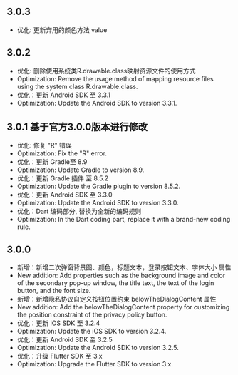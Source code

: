 ## 3.0.3
+ 优化: 更新弃用的颜色方法 value
## 3.0.2
+ 优化: 删除使用系统类R.drawable.class映射资源文件的使用方式
+ Optimization: Remove the usage method of mapping resource files using the system class R.drawable.class.
+ 优化：更新 Android SDK 至 3.3.1
+ Optimization: Update the Android SDK to version 3.3.1.

## 3.0.1  基于官方3.0.0版本进行修改
+ 优化: 修复 "R" 错误
+ Optimization: Fix the "R" error.
+ 优化：更新 Gradle至 8.9
+ Optimization: Update Gradle to version 8.9.
+ 优化：更新 Gradle 插件 至 8.5.2
+ Optimization: Update the Gradle plugin to version 8.5.2.
+ 优化：更新 Android SDK 至 3.3.0
+ Optimization: Update the Android SDK to version 3.3.0.
+ 优化：Dart 编码部分, 替换为全新的编码规则
+ Optimization: In the Dart coding part, replace it with a brand-new coding rule.

## 3.0.0
+ 新增：新增二次弹窗背景图、颜色，标题文本，登录按钮文本、字体大小 属性
+ New addition: Add properties such as the background image and color of the secondary pop-up window, the title text, the text of the login button, and the font size.
+ 新增：新增隐私协议自定义按钮位置约束 belowTheDialogContent 属性
+ New addition: Add the belowTheDialogContent property for customizing the position constraint of the privacy policy button.
+ 优化：更新 iOS SDK 至 3.2.4
+ Optimization: Update the iOS SDK to version 3.2.4.
+ 优化：更新 Android SDK 至 3.2.5
+ Optimization: Update the Android SDK to version 3.2.5.
+ 优化：升级 Flutter SDK 至 3.x
+ Optimization: Upgrade the Flutter SDK to version 3.x. 
